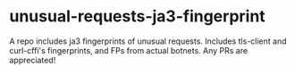 # unusual-requests-ja3-fingerprint
A repo includes ja3 fingerprints of unusual requests. Includes tls-client and curl-cffi's fingerprints, and FPs from actual botnets.
Any PRs are appreciated!
